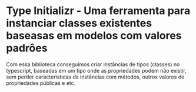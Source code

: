 # Type Initializr - Uma ferramenta para instanciar classes existentes baseasas em modelos com valores padrôes

Com essa biblioteca conseguimos criar instâncias de tipos (classes) no typescript, baseadas em um tipo onde as propriedades
podem não existir, sem perder caracterìsticas da instâncias com métodos, outros valores de propriedades públicas e etc.

